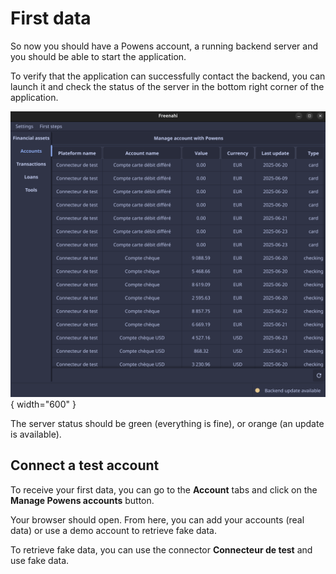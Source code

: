 # First data

So now you should have a Powens account, a running backend server and you should be able to start the application.  

To verify that the application can successfully contact the backend, you can launch it and check the status of the server in the bottom right corner of the application.

![Accounts](../../assets/images/quickstart/accounts.png){ width="600" }

The server status should be green (everything is fine), or orange (an update is available).

## Connect a test account

To receive your first data, you can go to the **Account** tabs and click on the **Manage Powens accounts** button.  

Your browser should open. From here, you can add your accounts (real data) or use a demo account to retrieve fake data.  

To retrieve fake data, you can use the connector **Connecteur de test** and use fake data.
